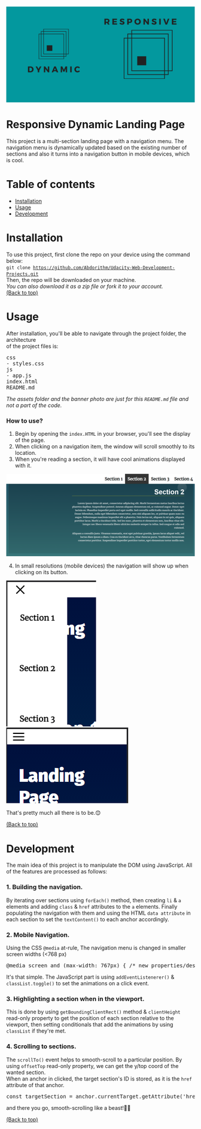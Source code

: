 ![A cool banner!](Assets/banner.png "banner")

# Responsive Dynamic Landing Page

This project is a multi-section landing page with a navigation menu. The navigation menu is dynamically updated based on the existing number of sections and also it turns into a navigation button in mobile devices, which is cool.


# Table of contents

- [Installation](#installation)
- [Usage](#usage)
- [Development](#development)


# Installation

To use this project, first clone the repo on your device using the command below:<br>
<code>git clone https://github.com/Abdorithm/Udacity-Web-Development-Projects.git</code><br>
Then, the repo will be downloaded on your machine. <br>
<em>You can also download it as a zip file or fork it to your account.</em><br>
[(Back to top)](#table-of-contents)
# Usage

After installation, you'll be able to navigate through the project folder, the architecture<br>
of the project files is:<br>
<pre>css
- styles.css    
js
- app.js
index.html
README.md</pre>
<em>The assets folder and the banner photo are just for this <code>README.md</code> file and not a part of the code.</em>
### How to use?
1. Begin by opening the <code>index.HTML</code> in your browser, you'll see the display of the page.<br>
2. When clicking on a navigation item, the window will scroll smoothly to its location.<br>
3. When you're reading a section, it will have cool animations displayed with it.<br>

![Landing page!](Assets/Page.PNG "page")

4. In small resolutions (mobile devices) the navigation will show up when clicking on its button.<br>

![Nav bar](Assets/nav-open.PNG) ![Nav button](Assets/mobile-nav.PNG)

That's pretty much all there is to be.😊

[(Back to top)](#table-of-contents)

# Development

The main idea of this project is to manipulate the DOM using JavaScript. All of the features are 
processed as follows: <br>

### 1. Building the navigation. <br>
By iterating over sections using <code>forEach()</code> method, then creating <code>li</code> & <code>a</code> elements
and adding <code>class</code> & <code>href</code> attributes to the <code>a</code> elements. Finally populating the navigation
with them and using the HTML <code>data attribute</code> in each section to set the <code>textContent()</code> to each anchor accordingly.

### 2. Mobile Navigation. <br>
Using the CSS <code>@media</code> at-rule, The navigation menu is changed in smaller screen widths (<768 px)<br>
<pre>@media screen and (max-width: 767px) { /* new properties/design */ }</pre>
It's that simple. The JavaScript part is using <code>addEventListenerer()</code> & <code>classList.toggle()</code> to set the animations on a click event.

### 3. Highlighting a section when in the viewport. <br>
This is done by using <code>getBoundingClientRect()</code> method & <code>clientHeight</code> read-only property to get the position of each section 
relative to the viewport, then setting conditionals that add the animations by using <code>classList</code> if they're met.

### 4. Scrolling to sections. <br>
The <code>scrollTo()</code> event helps to smooth-scroll to a particular position. By using <code>offsetTop</code> read-only property, we can get the y/top coord of the
wanted section. <br>
When an anchor in clicked, the target section's ID is stored, as it is the <code>href</code> attribute of that anchor.
<pre>const targetSection = anchor.currentTarget.getAttribute('href');</pre>
and there you go, smooth-scrolling like a beast!🐱‍👤

[(Back to top)](#table-of-contents)

